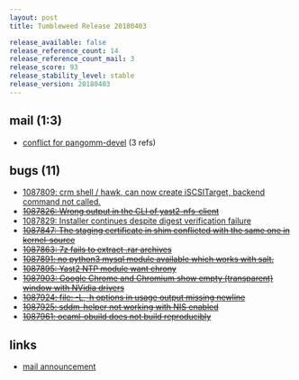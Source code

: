 ```yaml
---
layout: post
title: Tumbleweed Release 20180403

release_available: false
release_reference_count: 14
release_reference_count_mail: 3
release_score: 93
release_stability_level: stable
release_version: 20180403
---
```


## mail (1:3)

- [conflict for pangomm-devel](https://lists.opensuse.org/opensuse-factory/2018-04/msg00172.html) (3 refs)

## bugs (11)

<!--more-->

- [1087809: crm shell / hawk, can now create iSCSITarget, backend command not called.](https://bugzilla.opensuse.org/show_bug.cgi?id=1087809)
- ~~[1087826: Wrong output in the CLI of yast2-nfs-client](https://bugzilla.opensuse.org/show_bug.cgi?id=1087826)~~
- [1087829: Installer continues despite digest verification failure](https://bugzilla.opensuse.org/show_bug.cgi?id=1087829)
- ~~[1087847: The staging certificate in shim conflicted with the same one in kernel-source](https://bugzilla.opensuse.org/show_bug.cgi?id=1087847)~~
- ~~[1087863: 7z fails to extract .rar archives](https://bugzilla.opensuse.org/show_bug.cgi?id=1087863)~~
- ~~[1087891: no python3 mysql module available which works with salt.](https://bugzilla.opensuse.org/show_bug.cgi?id=1087891)~~
- ~~[1087895: Yast2 NTP module want chrony](https://bugzilla.opensuse.org/show_bug.cgi?id=1087895)~~
- ~~[1087903: Google Chrome and Chromium show empty (transparent) window with NVidia drivers](https://bugzilla.opensuse.org/show_bug.cgi?id=1087903)~~
- ~~[1087924: file: -L,-h options in usage output missing newline](https://bugzilla.opensuse.org/show_bug.cgi?id=1087924)~~
- ~~[1087925: sddm-helper not working with NIS enabled](https://bugzilla.opensuse.org/show_bug.cgi?id=1087925)~~
- ~~[1087961: ocaml-obuild does not build reproducibly](https://bugzilla.opensuse.org/show_bug.cgi?id=1087961)~~



## links

- [mail announcement](https://lists.opensuse.org/opensuse-factory/2018-04/msg00156.html)
